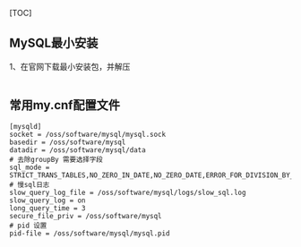[TOC]

## MySQL最小安装

1、在官网下载最小安装包，并解压

```shell

```







## 常用my.cnf配置文件

```mysql
[mysqld]
socket = /oss/software/mysql/mysql.sock
basedir = /oss/software/mysql
datadir = /oss/software/mysql/data
# 去除groupBy 需要选择字段
sql_mode = STRICT_TRANS_TABLES,NO_ZERO_IN_DATE,NO_ZERO_DATE,ERROR_FOR_DIVISION_BY_ZERO,NO_ENGINE_SUBSTITUTION
# 慢sql日志
slow_query_log_file = /oss/software/mysql/logs/slow_sql.log
slow_query_log = on
long_query_time = 3
secure_file_priv = /oss/software/mysql
# pid 设置
pid-file = /oss/software/mysql/mysql.pid
```





